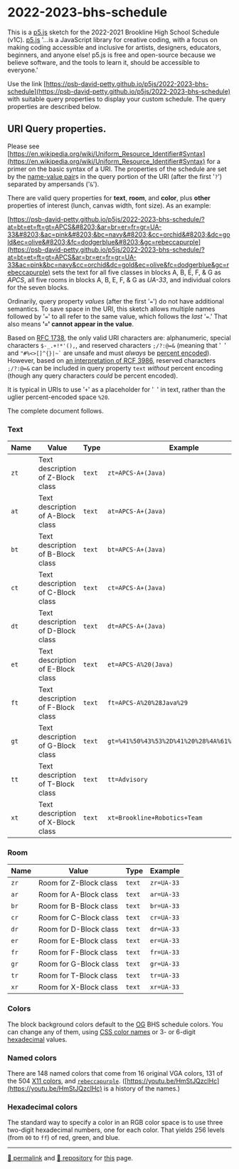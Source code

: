 # 2022-2023-bhs-schedule

This is a [p5.js](https://p5js.org/) sketch for the 2022-2021 Brookline High School Schedule (v1C). [p5.js](https://p5js.org/) '&hellip;is a JavaScript library for creative coding, with a focus on making coding accessible and inclusive for artists, designers, educators, beginners, and anyone else! p5.js is free and open-source because we believe software, and the tools to learn it, should be accessible to everyone.'

Use the link [https://psb-david-petty.github.io/p5js/2022-2023-bhs-schedule](https://psb-david-petty.github.io/p5js/2022-2023-bhs-schedule) with suitable query properties to display your custom schedule. The query properties are described below.

## URI Query properties.

Please see [https://en.wikipedia.org/wiki/Uniform_Resource_Identifier#Syntax](https://en.wikipedia.org/wiki/Uniform_Resource_Identifier#Syntax) for a primer on the basic syntax of a URI. The properties of the schedule are set by the [name-value pair](https://en.wikipedia.org/wiki/Name%E2%80%93value_pair)s in the query portion of the URI (after the first '`?`') separated by ampersands ('`&`').

There are valid query properties for **text**, **room**, and **color**, plus **other** properties of interest (lunch, canvas width, font size). As an example:

[https://psb-david-petty.github.io/p5js/2022-2023-bhs-schedule/?at=bt=et=ft=gt=APCS&#8203;&ar=br=er=fr=gr=UA-33&#8203;&ac=pink&#8203;&bc=navy&#8203;&cc=orchid&#8203;&dc=gold&ec=olive&#8203;&fc=dodgerblue&#8203;&gc=rebeccapurple](https://psb-david-petty.github.io/p5js/2022-2023-bhs-schedule/?at=bt=et=ft=gt=APCS&ar=br=er=fr=gr=UA-33&ac=pink&bc=navy&cc=orchid&dc=gold&ec=olive&fc=dodgerblue&gc=rebeccapurple) sets the text for all five classes in blocks A, B, E, F, &amp; G as *APCS*, all five rooms in blocks A, B, E, F, &amp; G as *UA-33*, and individual colors for the seven blocks.

Ordinarily, query property *values* (after the first '`=`') do not have additional semantics. To save space in the URI, this sketch allows multiple names followed by '`=`' to all refer to the same value, which follows the *last* '`=`.' That also means **'`=`' cannot appear in the value**.

Based on [RFC 1738](https://www.rfc-editor.org/rfc/rfc1738), the only valid URI characters are: alphanumeric, special characters `$-_.+!*'(),`, and reserved characters `;/?:@=&` (meaning that '` `' and <code>"#%<>[]\^{}|~&#96;</code> are unsafe and must *always* be [percent encoded](https://en.wikipedia.org/wiki/Percent-encoding)). However, based on [an interpretation of RCF 3986](https://www.456bereastreet.com/archive/201008/what_characters_are_allowed_unencoded_in_query_strings), reserved characters `;/?:@=&` can be included in query property `text` *without* percent encoding (though any query characters *could* be percent encoded).

It is typical in URIs to use '`+`' as a placeholder for '` `' in text, rather than the uglier percent-encoded space `%20`.

The complete document follows.

### Text

| Name | Value | Type | Example |
| --- | --- | --- | --- |
| `zt` | Text description of Z-Block class | `text` | `zt=APCS-A+(Java)` |
| `at` | Text description of A-Block class | `text` | `at=APCS-A+(Java)` |
| `bt` | Text description of B-Block class | `text` | `bt=APCS-A+(Java)` |
| `ct` | Text description of C-Block class | `text` | `ct=APCS-A+(Java)` |
| `dt` | Text description of D-Block class | `text` | `dt=APCS-A+(Java)` |
| `et` | Text description of E-Block class | `text` | `et=APCS-A%20(Java)` |
| `ft` | Text description of F-Block class | `text` | `ft=APCS-A%20%28Java%29` |
| `gt` | Text description of G-Block class | `text` | `gt=%41%50%43%53%2D%41%20%28%4A%61%76%61%29` |
| `tt` | Text description of T-Block class | `text` | `tt=Advisory` |
| `xt` | Text description of X-Block class | `text` | `xt=Brookline+Robotics+Team` |

### Room

| Name | Value | Type | Example |
| --- | --- | --- | --- |
| `zr` | Room for Z-Block class | `text` | `zr=UA-33` |
| `ar` | Room for A-Block class | `text` | `ar=UA-33` |
| `br` | Room for B-Block class | `text` | `br=UA-33` |
| `cr` | Room for C-Block class | `text` | `cr=UA-33` |
| `dr` | Room for D-Block class | `text` | `dr=UA-33` |
| `er` | Room for E-Block class | `text` | `er=UA-33` |
| `fr` | Room for F-Block class | `text` | `fr=UA-33` |
| `gr` | Room for G-Block class | `text` | `gr=UA-33` |
| `tr` | Room for T-Block class | `text` | `tr=UA-33` |
| `xr` | Room for X-Block class | `text` | `xr=UA-33` |

### Colors

The block background colors default to the [OG](https://urbandictionary.com/define.php?term=OG) BHS schedule colors. You can change any of them, using [CSS color names](https://www.w3.org/TR/css-color-4/#named-colors) or 3- or 6-digit [hexadecimal](https://en.wikipedia.org/wiki/Hexadecimal) values. 

### Named colors

There are 148 named colors that come from 16 original VGA colors, 131 of the 504 [X11 colors](https://www.w3schools.com/colors/colors_x11.asp), and [`rebeccapurple`](https://medium.com/@valgaze/the-hidden-purple-memorial-in-your-web-browser-7d84813bb416). ([https://youtu.be/HmStJQzclHc](https://youtu.be/HmStJQzclHc) is a history of the names.)

### Hexadecimal colors

The standard way to specify a color in an RGB color space is to use three two-digit hexadecimal numbers, one for each color. That yields 256 levels (from `00` to `ff`) of red, green, and blue.
  
<hr>

[&#128279; permalink](https://psb-david-petty.github.io/p5js/2022-2023-bhs-schedule) and [&#128297; repository](https://github.com/psb-david-petty/p5js/tree/main/2022-2023-bhs-schedule) for [this](https://editor.p5js.org/psb_david_petty/sketches/iYdU0GAic) page.
